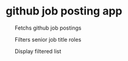 # github job posting app

<ul>Fetchs github job postings</ul>
<ul>Filters senior job title roles</ul>
<ul>Display filtered list</ul>
